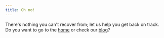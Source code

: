 ```yaml
---
title: Oh no!
---
```


There's nothing you can't recover from; let us help you get back on track. Do you want to go to the [home](/) or check our [blog](/blog/)?
